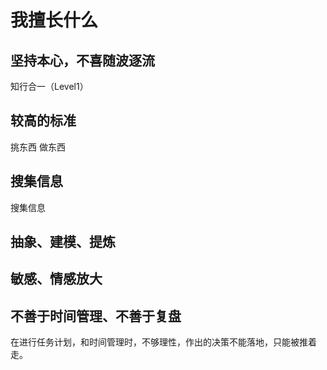 # 我擅长什么

## 坚持本心，不喜随波逐流

知行合一（Level1）

## 较高的标准

挑东西
做东西

## 搜集信息

搜集信息

## 抽象、建模、提炼

## 敏感、情感放大

## 不善于时间管理、不善于复盘

在进行任务计划，和时间管理时，不够理性，作出的决策不能落地，只能被推着走。